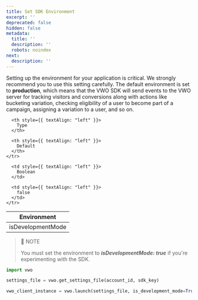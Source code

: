 ```yaml
---
title: Set SDK Environment
excerpt: ''
deprecated: false
hidden: false
metadata:
  title: ''
  description: ''
  robots: noindex
next:
  description: ''
---
```

Setting up the environment for your application is critical. We strongly recommend you to use this setting carefully. The default environment is set to **production**, which means that the VWO SDK will send events to the VWO server for tracking visitors and conversions along with actions like bucketing variation, checking eligibility of a user to become part of a campaign, assigning a variation to a user, and so on.

<Table align={["left","left","left"]}>
  <thead>
    <tr>
      <th style={{ textAlign: "left" }}>
        Environment
      </th>

      <th style={{ textAlign: "left" }}>
        Type
      </th>

      <th style={{ textAlign: "left" }}>
        Default
      </th>
    </tr>
  </thead>

  <tbody>
    <tr>
      <td style={{ textAlign: "left" }}>
        isDevelopmentMode
      </td>

      <td style={{ textAlign: "left" }}>
        Boolean
      </td>

      <td style={{ textAlign: "left" }}>
        false
      </td>
    </tr>
  </tbody>
</Table>

> 🚧 NOTE
>
> You must set the environment to ***isDevelopmentMode: true*** if you're experimenting with the SDK.

```python
import vwo

settings_file = vwo.get_settings_file(account_id, sdk_key)

vwo_client_instance = vwo.launch(settings_file, is_development_mode=True)
```
